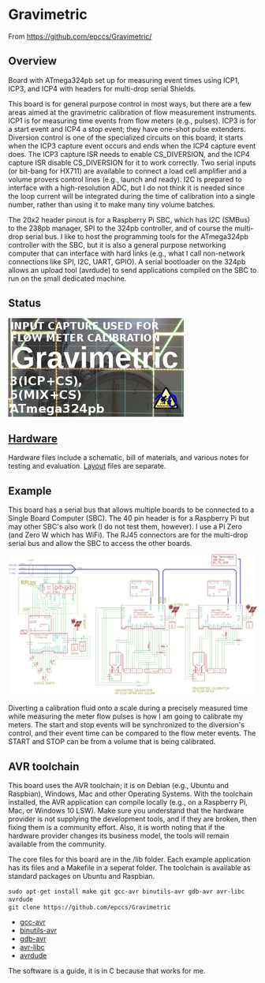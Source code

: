 # Gravimetric

From <https://github.com/epccs/Gravimetric/>

## Overview

Board with ATmega324pb set up for measuring event times using ICP1, ICP3, and ICP4 with headers for multi-drop serial Shields. 

This board is for general purpose control in most ways, but there are a few areas aimed at the gravimetric calibration of flow measurement instruments. ICP1 is for measuring time events from flow meters (e.g., pulses). ICP3 is for a start event and ICP4 a stop event; they have one-shot pulse extenders.  Diversion control is one of the specialized circuits on this board; it starts when the ICP3 capture event occurs and ends when the ICP4 capture event does. The ICP3 capture ISR needs to enable CS_DIVERSION, and the ICP4 capture ISR disable CS_DIVERSION  for it to work correctly. Two serial inputs (or bit-bang for HX711) are available to connect a load cell amplifier and a volume provers control lines (e.g., launch and ready). I2C is prepared to interface with a high-resolution ADC, but I do not think it is needed since the loop current will be integrated during the time of calibration into a single number, rather than using it to make many tiny volume batches.

The 20x2 header pinout is for a Raspberry Pi SBC, which has I2C (SMBus) to the 238pb manager, SPI to the 324pb controller, and of course the multi-drop serial bus.  I like to host the programming tools for the ATmega324pb controller with the SBC, but it is also a general purpose networking computer that can interface with hard links (e.g., what I call non-network connections like SPI, I2C, UART, GPIO). A serial bootloader on the 324pb allows an upload tool (avrdude) to send applications compiled on the SBC to run on the small dedicated machine.


## Status

![Status](./Hardware/status_icon.png "Status")

## [Hardware](./Hardware)

Hardware files include a schematic, bill of materials, and various notes for testing and evaluation. [Layout] files are separate.

[Layout]: https://github.com/epccs/Eagle/


## Example

This board has a serial bus that allows multiple boards to be connected to a Single Board Computer (SBC). The 40 pin header is for a Raspberry Pi but may other SBC's also work (I do not test them, however). I use a Pi Zero (and Zero W which has WiFi). The RJ45 connectors are for the multi-drop serial bus and allow the SBC to access the other boards. 

![MultiDrop](./Hardware/Documents/MultiDrop.png "Gravimetric MultiDrop")

Diverting a calibration fluid onto a scale during a precisely measured time while measuring the meter flow pulses is how I am going to calibrate my meters. The start and stop events will be synchronized to the diversion's control, and their event time can be compared to the flow meter events. The START and STOP can be from a volume that is being calibrated.


## AVR toolchain

This board uses the AVR toolchain; it is on Debian (e.g., Ubuntu and Raspbian), Windows, Mac and other Operating Systems. With the toolchain installed, the AVR application can compile locally (e.g., on a Raspberry Pi, Mac, or Windows 10 LSW). Make sure you understand that the hardware provider is not supplying the development tools, and if they are broken, then fixing them is a community effort. Also, it is worth noting that if the hardware provider changes its business model, the tools will remain available from the community.

The core files for this board are in the /lib folder. Each example application has its files and a Makefile in a seperat folder. The toolchain is available as standard packages on Ubuntu and Raspbian. 

```
sudo apt-get install make git gcc-avr binutils-avr gdb-avr avr-libc avrdude
git clone https://github.com/epccs/Gravimetric
```

* [gcc-avr](https://packages.ubuntu.com/search?keywords=gcc-avr)
* [binutils-avr](https://packages.ubuntu.com/search?keywords=binutils-avr)
* [gdb-avr](https://packages.ubuntu.com/search?keywords=gdb-avr)
* [avr-libc](https://packages.ubuntu.com/search?keywords=avr-libc)
* [avrdude](https://packages.ubuntu.com/search?keywords=avrdude)

The software is a guide, it is in C because that works for me.
